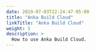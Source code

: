 ```yaml
---
date: 2019-07-03T22:24:47-05:00
title: "Anka Build Cloud"
linkTitle: "Anka Build Cloud"
weight: 5
description: >
  How to use Anka Build Cloud.
---
```




